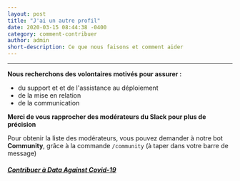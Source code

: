 ```yaml
---
layout: post
title: "J'ai un autre profil"
date: 2020-03-15 08:44:38 -0400
category: comment-contribuer
author: admin
short-description: Ce que nous faisons et comment aider
---
```


-----

**Nous recherchons des volontaires motivés pour assurer :**
- du support et et de l'assistance au déploiement
- de la mise en relation
- de la communication

**Merci de vous rapprocher des modérateurs du Slack pour plus de précision**

Pour obtenir la liste des modérateurs, vous pouvez demander à notre bot **Community**, grâce à la commande `/community` (à taper dans votre barre de message)

##### [Contribuer à Data Against Covid-19](https://docs.google.com/forms/d/e/1FAIpQLSdiw56eQNGkm5uQt7mlcR32n--J2rwfSgOYpF9eAKThFNv7rA/viewform)